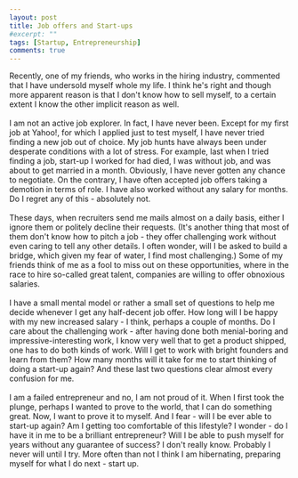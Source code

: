 ```yaml
---
layout: post
title: Job offers and Start-ups
#excerpt: ""
tags: [Startup, Entrepreneurship]
comments: true
---
```

Recently, one of my friends, who works in the hiring industry, commented that I have undersold myself whole my life. I think he's right and though more apparent reason is that I don't know how to sell myself, to a certain extent I know the other implicit reason as well.
<br/>
<br/>
I am not an active job explorer. In fact, I have never been. Except for my first job at Yahoo!, for which I applied just to test myself, I have never tried finding a new job out of choice. My job hunts have always been under desperate conditions with a lot of stress. For example, last when I tried finding a job, start-up I worked for had died, I was without job, and was about to get married in a month. Obviously, I have never gotten any chance to negotiate. On the contrary, I have often accepted job offers taking a demotion in terms of role. I have also worked without any salary for months. Do I regret any of this - absolutely not.
<br/>
<br/>
These days, when recruiters send me mails almost on a daily basis, either I ignore them or politely decline their requests. (It's another thing that most of them don't know how to pitch a job - they offer challenging work without even caring to tell any other details. I often wonder, will I be asked to build a bridge, which given my fear of water, I find most challenging.) Some of my friends think of me as a fool to miss out on these opportunities, where in the race to hire so-called great talent, companies are willing to offer obnoxious salaries.
<br/>
<br/>
I have a small mental model or rather a small set of questions to help me decide whenever I get any half-decent job offer. How long will I be happy with my new increased salary - I think, perhaps a couple of months. Do I care about the challenging work - after having done both menial-boring and impressive-interesting work, I know very well that to get a product shipped, one has to do both kinds of work. Will I get to work with bright founders and learn from them? How many months will it take for me to start thinking of doing a start-up again? And these last two questions clear almost every confusion for me.
<br/>
<br/>
I am a failed entrepreneur and no, I am not proud of it. When I first took the plunge, perhaps I wanted to prove to the world, that I can do something great. Now, I want to prove it to myself. And I fear - will I be ever able to start-up again? Am I getting too comfortable of this lifestyle? I wonder - do I have it in me to be a brilliant entrepreneur? Will I be able to push myself for years without any guarantee of success? I don't really know. Probably I never will until I try. More often than not I think I am hibernating, preparing myself for what I do next - start up.
